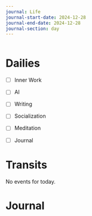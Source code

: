```yaml
---
journal: Life
journal-start-date: 2024-12-28
journal-end-date: 2024-12-28
journal-section: day
---
```


```calendar-nav
```

# Dailies

- [ ] Inner Work
- [ ] AI
- [ ] Writing
- [ ] Socialization
- [ ] Meditation
- [ ] Journal


# Transits

No events for today.


# Journal



